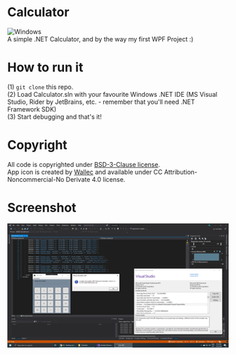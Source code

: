 # Calculator

![Windows](https://github.com/Bazik33/Calculator/workflows/Windows/badge.svg) <br />
A simple .NET Calculator, and by the way my first WPF Project :)

# How to run it

(1) `git clone` this repo.  <br />
(2) Load Calculator.sln with your favourite Windows .NET IDE (MS Visual Studio, Rider by JetBrains, etc. - remember that you'll need .NET Framework SDK) <br />
(3) Start debugging and that's it! <br />

# Copyright

All code is copyrighted under [BSD-3-Clause license](/LICENSE). <br />
App icon is created by [Wallec](http://www.iconarchive.com/show/android-style-honeycomb-icons-by-wwalczyszyn/Calculator-icon.html) and available under CC Attribution-Noncommercial-No Derivate 4.0 license. <br />

# Screenshot

![Calculator](/docs/App.png?raw=true "Calculator")

